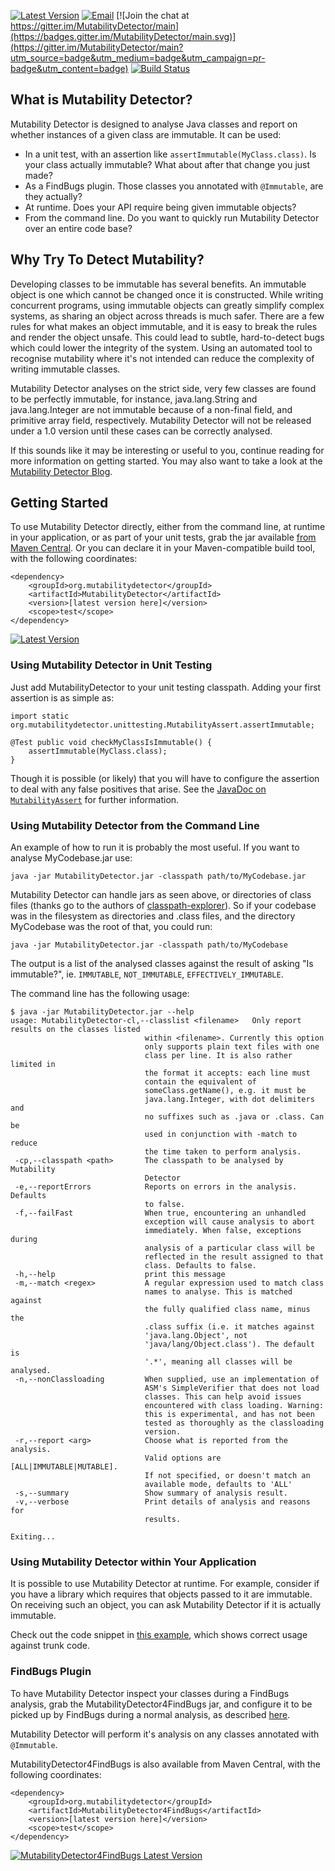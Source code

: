 [![Latest Version](http://www.javadoc.io/badge/org.mutabilitydetector/MutabilityDetector.svg?label=MutabilityDetector_latest_version)](http://www.javadoc.io/doc/org.mutabilitydetector/MutabilityDetector)
[![Email](https://img.shields.io/badge/email-author-green.svg)](mailto:Grundlefleck+md@gmail.com)
[![Join the chat at https://gitter.im/MutabilityDetector/main](https://badges.gitter.im/MutabilityDetector/main.svg)](https://gitter.im/MutabilityDetector/main?utm_source=badge&utm_medium=badge&utm_campaign=pr-badge&utm_content=badge)
[![Build Status](https://api.travis-ci.org/MutabilityDetector/MutabilityDetector.png?branch=master)](https://travis-ci.org/MutabilityDetector/MutabilityDetector)

## What is Mutability Detector?
Mutability Detector is designed to analyse Java classes and report on whether instances of a given class are immutable. It can be used:

  * In a unit test, with an assertion like `assertImmutable(MyClass.class)`. Is your class actually immutable? What about after that change you just made?
  * As a FindBugs plugin. Those classes you annotated with `@Immutable`, are they actually?
  * At runtime. Does your API require being given immutable objects?
  * From the command line. Do you want to quickly run Mutability Detector over an entire code base?
  
  
  
  
## Why Try To Detect Mutability?

Developing classes to be immutable has several benefits. An immutable object is one which cannot be changed once it is constructed. While writing concurrent programs, using immutable objects can greatly simplify complex systems, as sharing an object across threads is much safer. There are a few rules for what makes an object immutable, and it is easy to break the rules and render the object unsafe. This could lead to subtle, hard-to-detect bugs which could lower the integrity of the system. Using an automated tool to recognise mutability where it's not intended can reduce the complexity of writing immutable classes.

Mutability Detector analyses on the strict side, very few classes are found to be perfectly immutable, for instance, java.lang.String and java.lang.Integer are not immutable because of a non-final field, and primitive array field, respectively. Mutability Detector will not be released under a 1.0 version until these cases can be correctly analysed.

If this sounds like it may be interesting or useful to you, continue reading for more information on getting started. You may also want to take a look at the [Mutability Detector Blog](http://mutability-detector.blogspot.co.uk/). 
  
  
## Getting Started
To use Mutability Detector directly, either from the command line, at runtime in your application, or as part of your unit tests, grab the jar available [from Maven Central](https://search.maven.org/remote_content?g=org.mutabilitydetector&a=MutabilityDetector&v=LATEST). Or you can declare it in your Maven-compatible build tool, with the following coordinates:

    <dependency>
        <groupId>org.mutabilitydetector</groupId>
        <artifactId>MutabilityDetector</artifactId>
        <version>[latest version here]</version>
        <scope>test</scope>
    </dependency>
    
[![Latest Version](http://www.javadoc.io/badge/org.mutabilitydetector/MutabilityDetector.svg?label=latest_version)](http://www.javadoc.io/doc/org.mutabilitydetector/MutabilityDetector)


### Using Mutability Detector in Unit Testing
Just add MutabilityDetector to your unit testing classpath. Adding your first assertion is as simple as:

    import static org.mutabilitydetector.unittesting.MutabilityAssert.assertImmutable;
    
    @Test public void checkMyClassIsImmutable() {
        assertImmutable(MyClass.class); 
    }
    
Though it is possible (or likely) that you will have to configure the assertion to deal with any false positives that arise. See the [JavaDoc on `MutabilityAssert`](https://www.javadoc.io/page/org.mutabilitydetector/MutabilityDetector/latest/org/mutabilitydetector/unittesting/MutabilityAssert.html) for further information. 

### Using Mutability Detector from the Command Line

An example of how to run it is probably the most useful. If you want to analyse MyCodebase.jar use:

`java -jar MutabilityDetector.jar -classpath path/to/MyCodebase.jar`

Mutability Detector can handle jars as seen above, or directories of class files (thanks go to the authors of [classpath-explorer](http://code.google.com/p/classpath-explorer/)). So if your codebase was in the filesystem as directories and .class files, and the directory MyCodebase was the root of that, you could run:

`java -jar MutabilityDetector.jar -classpath path/to/MyCodebase`

The output is a list of the analysed classes against the result of asking "Is immutable?", ie. `IMMUTABLE`, `NOT_IMMUTABLE`, `EFFECTIVELY_IMMUTABLE`.

The command line has the following usage:


    $ java -jar MutabilityDetector.jar --help
    usage: MutabilityDetector-cl,--classlist <filename>   Only report results on the classes listed
                                  within <filename>. Currently this option
                                  only supports plain text files with one
                                  class per line. It is also rather limited in
                                  the format it accepts: each line must
                                  contain the equivalent of
                                  someClass.getName(), e.g. it must be
                                  java.lang.Integer, with dot delimiters and
                                  no suffixes such as .java or .class. Can be
                                  used in conjunction with -match to reduce
                                  the time taken to perform analysis.
     -cp,--classpath <path>       The classpath to be analysed by Mutability
                                  Detector
     -e,--reportErrors            Reports on errors in the analysis. Defaults
                                  to false.
     -f,--failFast                When true, encountering an unhandled
                                  exception will cause analysis to abort
                                  immediately. When false, exceptions during
                                  analysis of a particular class will be
                                  reflected in the result assigned to that
                                  class. Defaults to false.
     -h,--help                    print this message
     -m,--match <regex>           A regular expression used to match class
                                  names to analyse. This is matched against
                                  the fully qualified class name, minus the
                                  .class suffix (i.e. it matches against
                                  'java.lang.Object', not
                                  'java/lang/Object.class'). The default is
                                  '.*', meaning all classes will be analysed.
     -n,--nonClassloading         When supplied, use an implementation of
                                  ASM's SimpleVerifier that does not load
                                  classes. This can help avoid issues
                                  encountered with class loading. Warning:
                                  this is experimental, and has not been
                                  tested as thoroughly as the classloading
                                  version.
     -r,--report <arg>            Choose what is reported from the analysis.
                                  Valid options are [ALL|IMMUTABLE|MUTABLE].
                                  If not specified, or doesn't match an
                                  available mode, defaults to 'ALL'
     -s,--summary                 Show summary of analysis result.
     -v,--verbose                 Print details of analysis and reasons for
                                  results.
    
    Exiting...





### Using Mutability Detector within Your Application

It is possible to use Mutability Detector at runtime. For example, consider if you have a library which requires that objects passed to it are immutable. On receiving such an object, you can ask Mutability Detector if it is actually immutable.

Check out the code snippet in [this example](https://github.com/MutabilityDetector/ClientOfMutabilityDetector/blob/master/src/main/java/org/mutabilitydetector/runtime/RuntimeAnalysisExample.java), which shows correct usage against trunk code.

### FindBugs Plugin

To have Mutability Detector inspect your classes during a FindBugs analysis, grab the MutabilityDetector4FindBugs jar, and configure it to be picked up by FindBugs during a normal analysis, as described [here](http://code.google.com/p/findbugs/wiki/DetectorPluginTutorial#Loading_Our_Plugin). 

Mutability Detector will perform it's analysis on any classes annotated with `@Immutable`.

MutabilityDetector4FindBugs is also available from Maven Central, with the following coordinates:


    <dependency>
        <groupId>org.mutabilitydetector</groupId>
        <artifactId>MutabilityDetector4FindBugs</artifactId>
        <version>[latest version here]</version>
        <scope>test</scope>
    </dependency>
    
[![MutabilityDetector4FindBugs Latest Version](http://www.javadoc.io/badge/org.mutabilitydetector/MutabilityDetector4FindBugs.svg?label=MutabilityDetector4FindBugs_latest_version)](http://www.javadoc.io/doc/org.mutabilitydetector/MutabilityDetector4FindBugs)


